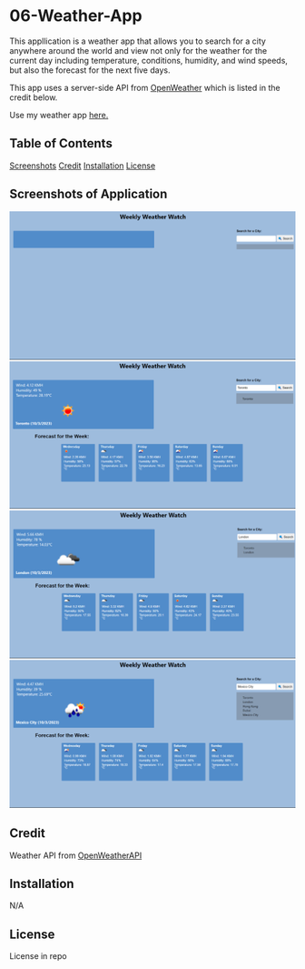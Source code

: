 # 06-Weather-App

This appllication is a weather app that allows you to search for a city anywhere around the world and view not only for the weather for the current day including temperature, conditions, humidity, and wind speeds, but also the forecast for the next five days.

This app uses a server-side API from [OpenWeather](https://openweathermap.org/) which is listed in the credit below.

Use my weather app [here.](https://abi-gail17.github.io/06-Weather-App/)

## Table of Contents
[Screenshots](#screenshots-of-application)
[Credit](#credit)
[Installation](#installation)
[License](#license)

## Screenshots of Application
![Alt text](assets/images/weatherapp1.png)
![Alt text](assets/images/weatherapp2.png)
![Alt text](assets/images/weatherapp3.png)
![Alt text](assets/images/weatherapp4.png)

## Credit

Weather API from [OpenWeatherAPI](https://openweathermap.org/forecast5#geo5)

## Installation

N/A

## License

License in repo